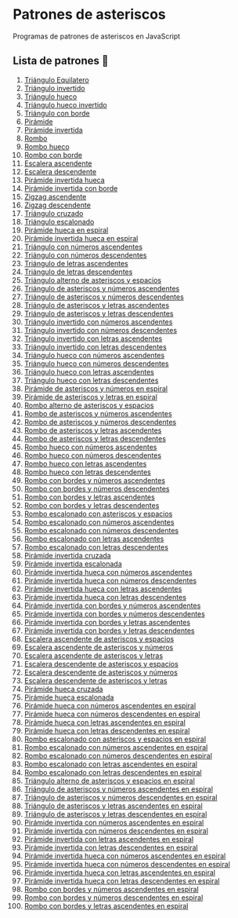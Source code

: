 # Patrones de asteriscos

Programas de patrones de asteriscos en JavaScript

## Lista de patrones 🥳

1. [Triángulo Equilatero](patrones/triangulo-equilatero.md)
2. [Triángulo invertido](patrones/triangulo-invertido.md)
3. [Triángulo hueco](patrones/triangulo-hueco.md)
4. [Triángulo hueco invertido](/patrones/triangulo-hueco-invertido.md)
5. [Triángulo con borde](/patrones/triangulo-con-borde.md)
6. [Pirámide](/patrones/piramide.md)
7. [Pirámide invertida](/patrones/piramide-invertida.md)
8. [Rombo](/patrones/rombo.md)
9. [Rombo hueco](/patrones/rombo-hueco.md)
10. [Rombo con borde]()
11. [Escalera ascendente](/patrones/escalera-ascendente.md)
12. [Escalera descendente](/patrones/escalera-descendente)
13. [Pirámide invertida hueca]()
14. [Pirámide invertida con borde]()
15. [Zigzag ascendente]()
16. [Zigzag descendente]()
17. [Triángulo cruzado]()
18. [Triángulo escalonado]()
19. [Pirámide hueca en espiral]()
20. [Pirámide invertida hueca en espiral]()
21. [Triángulo con números ascendentes]()
22. [Triángulo con números descendentes]()
23. [Triángulo de letras ascendentes]()
24. [Triángulo de letras descendentes]()
25. [Triángulo alterno de asteriscos y espacios]()
26. [Triángulo de asteriscos y números ascendentes]()
27. [Triángulo de asteriscos y números descendentes]()
28. [Triángulo de asteriscos y letras ascendentes]()
29. [Triángulo de asteriscos y letras descendentes]()
30. [Triángulo invertido con números ascendentes]()
31. [Triángulo invertido con números descendentes]()
32. [Triángulo invertido con letras ascendentes]()
33. [Triángulo invertido con letras descendentes]()
34. [Triángulo hueco con números ascendentes]()
35. [Triángulo hueco con números descendentes]()
36. [Triángulo hueco con letras ascendentes]()
37. [Triángulo hueco con letras descendentes]()
38. [Pirámide de asteriscos y números en espiral]()
39. [Pirámide de asteriscos y letras en espiral]()
40. [Rombo alterno de asteriscos y espacios]()
41. [Rombo de asteriscos y números ascendentes]()
42. [Rombo de asteriscos y números descendentes]()
43. [Rombo de asteriscos y letras ascendentes]()
44. [Rombo de asteriscos y letras descendentes]()
45. [Rombo hueco con números ascendentes]()
46. [Rombo hueco con números descendentes]()
47. [Rombo hueco con letras ascendentes]()
48. [Rombo hueco con letras descendentes]()
49. [Rombo con bordes y números ascendentes]()
50. [Rombo con bordes y números descendentes]()
51. [Rombo con bordes y letras ascendentes]()
52. [Rombo con bordes y letras descendentes]()
53. [Rombo escalonado con asteriscos y espacios]()
54. [Rombo escalonado con números ascendentes]()
55. [Rombo escalonado con números descendentes]()
56. [Rombo escalonado con letras ascendentes]()
57. [Rombo escalonado con letras descendentes]()
58. [Pirámide invertida cruzada]()
59. [Pirámide invertida escalonada]()
60. [Pirámide invertida hueca con números ascendentes]()
61. [Pirámide invertida hueca con números descendentes]()
62. [Pirámide invertida hueca con letras ascendentes]()
63. [Pirámide invertida hueca con letras descendentes]()
64. [Pirámide invertida con bordes y números ascendentes]()
65. [Pirámide invertida con bordes y números descendentes]()
66. [Pirámide invertida con bordes y letras ascendentes]()
67. [Pirámide invertida con bordes y letras descendentes]()
68. [Escalera ascendente de asteriscos y espacios]()
69. [Escalera ascendente de asteriscos y números]()
70. [Escalera ascendente de asteriscos y letras]()
71. [Escalera descendente de asteriscos y espacios]()
72. [Escalera descendente de asteriscos y números]()
73. [Escalera descendente de asteriscos y letras]()
74. [Pirámide hueca cruzada]()
75. [Pirámide hueca escalonada]()
76. [Pirámide hueca con números ascendentes en espiral]()
77. [Pirámide hueca con números descendentes en espiral]()
78. [Pirámide hueca con letras ascendentes en espiral]()
79. [Pirámide hueca con letras descendentes en espiral]()
80. [Rombo escalonado con asteriscos y espacios en espiral]()
81. [Rombo escalonado con números ascendentes en espiral]()
82. [Rombo escalonado con números descendentes en espiral]()
83. [Rombo escalonado con letras ascendentes en espiral]()
84. [Rombo escalonado con letras descendentes en espiral]()
85. [Triángulo alterno de asteriscos y espacios en espiral]()
86. [Triángulo de asteriscos y números ascendentes en espiral]()
87. [Triángulo de asteriscos y números descendentes en espiral]()
88. [Triángulo de asteriscos y letras ascendentes en espiral]()
89. [Triángulo de asteriscos y letras descendentes en espiral]()
90. [Pirámide invertida con números ascendentes en espiral]()
91. [Pirámide invertida con números descendentes en espiral]()
92. [Pirámide invertida con letras ascendentes en espiral]()
93. [Pirámide invertida con letras descendentes en espiral]()
94. [Pirámide invertida hueca con números ascendentes en espiral]()
95. [Pirámide invertida hueca con números descendentes en espiral]()
96. [Pirámide invertida hueca con letras ascendentes en espiral]()
97. [Pirámide invertida hueca con letras descendentes en espiral]()
98. [Rombo con bordes y números ascendentes en espiral]()
99. [Rombo con bordes y números descendentes en espiral]()
100. [Rombo con bordes y letras ascendentes en espiral]()
